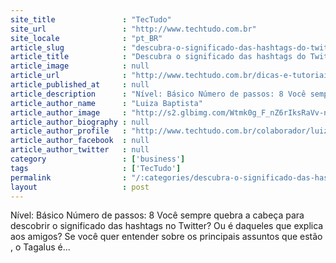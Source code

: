 ```yaml
---
site_title               : "TecTudo"
site_url                 : "http://www.techtudo.com.br"
site_locale              : "pt_BR"
article_slug             : "descubra-o-significado-das-hashtags-do-twitter-no-tagalus"
article_title            : "Descubra o significado das hashtags do Twitter no Tagalus"
article_image            : null
article_url              : "http://www.techtudo.com.br/dicas-e-tutoriais/noticia/2010/12/descubra-o-significado-de-hashtags-o-twitter-no-tagalus.html"
article_published_at     : null
article_description      : "Nível: Básico Número de passos: 8 Você sempre quebra a cabeça para descobrir o significado das hashtags no Twitter? Ou é daqueles que explica aos amigos? Se você quer entender sobre os principais assuntos que estão , o Tagalus é..."
article_author_name      : "Luiza Baptista"
article_author_image     : "http://s2.glbimg.com/Wtmk0g_F_nZ6rIksRaVv-nnoWFk=/30x30/s2.glbimg.com/qihvXqXRQ5Vgvz_TjsAn3BUkeR8=/140x140/s.glbimg.com/po/tt2/f/original/2013/11/12/luiza.jpg"
article_author_biography : null
article_author_profile   : "http://www.techtudo.com.br/colaborador/luiza-baptista.html"
article_author_facebook  : null
article_author_twitter   : null
category                 : ['business']
tags                     : ['TecTudo']
permalink                : "/:categories/descubra-o-significado-das-hashtags-do-twitter-no-tagalus/"
layout                   : post
---
```


Nível: Básico Número de passos: 8 Você sempre quebra a cabeça para descobrir o significado das hashtags no Twitter? Ou é daqueles que explica aos amigos? Se você quer entender sobre os principais assuntos que estão , o Tagalus é...
